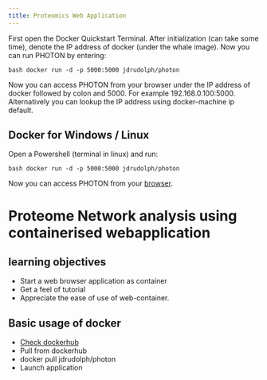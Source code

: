 ```yaml
---
title: Proteomics Web Application
---
```


First open the Docker Quickstart Terminal. After initialization (can take some time), denote the IP address of docker (under the whale image). Now you can run PHOTON by entering:

`bash docker run -d -p 5000:5000 jdrudolph/photon `

Now you can access PHOTON from your browser under the IP address of docker followed by colon and 5000. For example 192.168.0.100:5000. Alternatively you can lookup the IP address using docker-machine ip default.

## Docker for Windows / Linux

Open a Powershell (terminal in linux) and run:

`bash docker run -d -p 5000:5000 jdrudolph/photon `

Now you can access PHOTON from your [browser](http://localhost:5000).


# Proteome Network analysis using containerised webapplication #

## learning objectives
- Start a web browser  application as container
- Get a feel of tutorial
- Appreciate the ease of use of web-container.


## Basic usage of docker
- [Check dockerhub](https://hub.docker.com/r/jdrudolph/photon)
- Pull from dockerhub
- docker pull jdrudolph/photon
- Launch application

